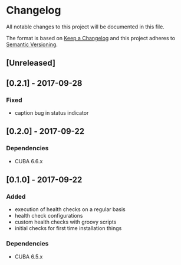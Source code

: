 # Changelog
All notable changes to this project will be documented in this file.

The format is based on [Keep a Changelog](http://keepachangelog.com/en/1.0.0/)
and this project adheres to [Semantic Versioning](http://semver.org/spec/v2.0.0.html).

## [Unreleased]


## [0.2.1] - 2017-09-28

### Fixed
- caption bug in status indicator

## [0.2.0] - 2017-09-22

### Dependencies
- CUBA 6.6.x

## [0.1.0] - 2017-09-22
### Added
- execution of health checks on a regular basis
- health check configurations
- custom health checks with groovy scripts
- initial checks for first time installation things


### Dependencies
- CUBA 6.5.x
